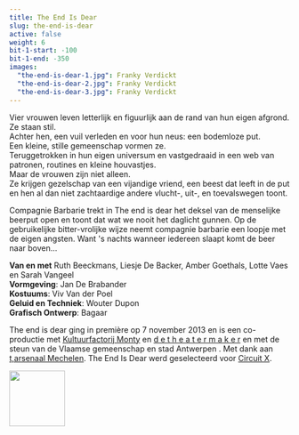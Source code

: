 ```yaml
---
title: The End Is Dear
slug: the-end-is-dear
active: false
weight: 6
bit-1-start: -100
bit-1-end: -350
images:
  "the-end-is-dear-1.jpg": Franky Verdickt
  "the-end-is-dear-2.jpg": Franky Verdickt
  "the-end-is-dear-3.jpg": Franky Verdickt
---
```


<style>
  #main {
    background: #080808 url({{ .Site.BaseURL }}img/the-end-is-dear-background.jpg);
  }

  #content {
    color: #fff;
    text-shadow: 1px 1px 1px rgba(0, 0, 0, 0.5);
  }

  @media (min-width: 666px) {
    #background-bit-1 {
      width: 100%;
      height: 1500px;
      position: absolute;
      bottom: 0;
      background: url({{ .Site.BaseURL }}img/the-end-is-dear-bit-1.png) no-repeat bottom right;
    }
  }
</style>

Vier vrouwen leven letterlijk en figuurlijk aan de rand van hun eigen afgrond.<br>
Ze staan stil.<br>
Achter hen, een vuil verleden en voor hun neus: een bodemloze put.<br>
Een kleine, stille gemeenschap vormen ze.<br>
Teruggetrokken in hun eigen universum en vastgedraaid in een web van patronen, routines en kleine houvastjes.<br>
Maar de vrouwen zijn niet alleen.<br>
Ze krijgen gezelschap van een vijandige vriend, een beest dat leeft in de put en hen al dan niet zachtaardige andere vlucht-, uit-, en toevalswegen toont.

Compagnie Barbarie trekt in The end is dear het deksel van de menselijke beerput open en toont dat wat we nooit het daglicht gunnen. Op de gebruikelijke bitter-vrolijke wijze neemt compagnie barbarie een loopje met de eigen angsten. Want 's nachts wanneer iedereen slaapt komt de beer naar boven...

**Van en met** Ruth Beeckmans, Liesje De Backer, Amber Goethals, Lotte Vaes en Sarah Vangeel<br>
**Vormgeving**: Jan De Brabander<br>
**Kostuums**: Viv Van der Poel<br>
**Geluid en Techniek**: Wouter Dupon<br>
**Grafisch Ontwerp**: Bagaar

The end is dear ging in première op 7 november 2013 en is een co-productie met <a href="http://www.monty.be/">Kultuurfactorij Monty</a> en <a href="http://www.detheatermaker.be/">d&nbsp;e&nbsp;t&nbsp;h&nbsp;e&nbsp;a&nbsp;t&nbsp;e&nbsp;r&nbsp;m&nbsp;a&nbsp;k&nbsp;e&nbsp;r</a> en met de steun van de Vlaamse gemeenschap en stad Antwerpen
. Met dank aan <a href="http://www.tarsenaal.be/">t,arsenaal Mechelen</a>. The End Is Dear werd geselecteerd voor <a href="http://www.circuitx.be/">Circuit X</a>.

<a href="http://www.circuitx.be"><img src="{{ .Site.BaseURL }}img/circuit-x-logo.jpg" style="width: 100px;"></a>
